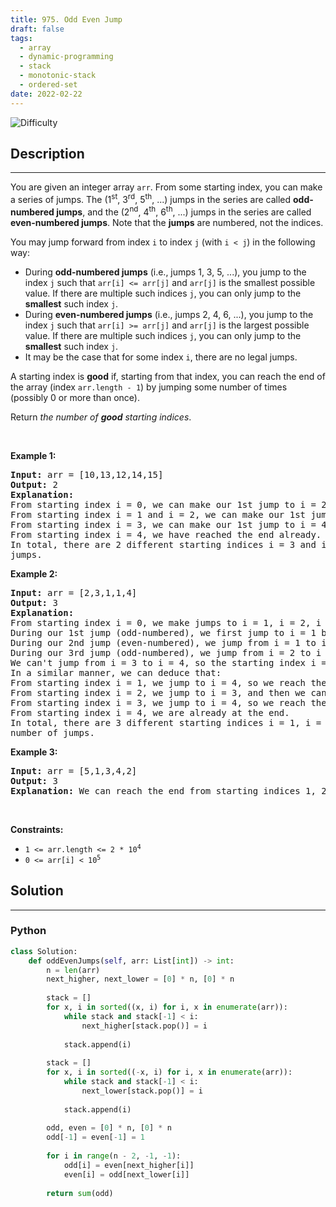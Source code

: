 ```yaml
---
title: 975. Odd Even Jump
draft: false
tags: 
  - array
  - dynamic-programming
  - stack
  - monotonic-stack
  - ordered-set
date: 2022-02-22
---
```


![Difficulty](https://img.shields.io/badge/Difficulty-Hard-blue.svg)

## Description

---
<p>You are given an integer array <code>arr</code>. From some starting index, you can make a series of jumps. The (1<sup>st</sup>, 3<sup>rd</sup>, 5<sup>th</sup>, ...) jumps in the series are called <strong>odd-numbered jumps</strong>, and the (2<sup>nd</sup>, 4<sup>th</sup>, 6<sup>th</sup>, ...) jumps in the series are called <strong>even-numbered jumps</strong>. Note that the <strong>jumps</strong> are numbered, not the indices.</p>

<p>You may jump forward from index <code>i</code> to index <code>j</code> (with <code>i &lt; j</code>) in the following way:</p>

<ul>
	<li>During <strong>odd-numbered jumps</strong> (i.e., jumps 1, 3, 5, ...), you jump to the index <code>j</code> such that <code>arr[i] &lt;= arr[j]</code> and <code>arr[j]</code> is the smallest possible value. If there are multiple such indices <code>j</code>, you can only jump to the <strong>smallest</strong> such index <code>j</code>.</li>
	<li>During <strong>even-numbered jumps</strong> (i.e., jumps 2, 4, 6, ...), you jump to the index <code>j</code> such that <code>arr[i] &gt;= arr[j]</code> and <code>arr[j]</code> is the largest possible value. If there are multiple such indices <code>j</code>, you can only jump to the <strong>smallest</strong> such index <code>j</code>.</li>
	<li>It may be the case that for some index <code>i</code>, there are no legal jumps.</li>
</ul>

<p>A starting index is <strong>good</strong> if, starting from that index, you can reach the end of the array (index <code>arr.length - 1</code>) by jumping some number of times (possibly 0 or more than once).</p>

<p>Return <em>the number of <strong>good</strong> starting indices</em>.</p>

<p>&nbsp;</p>
<p><strong class="example">Example 1:</strong></p>

<pre>
<strong>Input:</strong> arr = [10,13,12,14,15]
<strong>Output:</strong> 2
<strong>Explanation:</strong> 
From starting index i = 0, we can make our 1st jump to i = 2 (since arr[2] is the smallest among arr[1], arr[2], arr[3], arr[4] that is greater or equal to arr[0]), then we cannot jump any more.
From starting index i = 1 and i = 2, we can make our 1st jump to i = 3, then we cannot jump any more.
From starting index i = 3, we can make our 1st jump to i = 4, so we have reached the end.
From starting index i = 4, we have reached the end already.
In total, there are 2 different starting indices i = 3 and i = 4, where we can reach the end with some number of
jumps.
</pre>

<p><strong class="example">Example 2:</strong></p>

<pre>
<strong>Input:</strong> arr = [2,3,1,1,4]
<strong>Output:</strong> 3
<strong>Explanation:</strong> 
From starting index i = 0, we make jumps to i = 1, i = 2, i = 3:
During our 1st jump (odd-numbered), we first jump to i = 1 because arr[1] is the smallest value in [arr[1], arr[2], arr[3], arr[4]] that is greater than or equal to arr[0].
During our 2nd jump (even-numbered), we jump from i = 1 to i = 2 because arr[2] is the largest value in [arr[2], arr[3], arr[4]] that is less than or equal to arr[1]. arr[3] is also the largest value, but 2 is a smaller index, so we can only jump to i = 2 and not i = 3
During our 3rd jump (odd-numbered), we jump from i = 2 to i = 3 because arr[3] is the smallest value in [arr[3], arr[4]] that is greater than or equal to arr[2].
We can&#39;t jump from i = 3 to i = 4, so the starting index i = 0 is not good.
In a similar manner, we can deduce that:
From starting index i = 1, we jump to i = 4, so we reach the end.
From starting index i = 2, we jump to i = 3, and then we can&#39;t jump anymore.
From starting index i = 3, we jump to i = 4, so we reach the end.
From starting index i = 4, we are already at the end.
In total, there are 3 different starting indices i = 1, i = 3, and i = 4, where we can reach the end with some
number of jumps.
</pre>

<p><strong class="example">Example 3:</strong></p>

<pre>
<strong>Input:</strong> arr = [5,1,3,4,2]
<strong>Output:</strong> 3
<strong>Explanation:</strong> We can reach the end from starting indices 1, 2, and 4.
</pre>

<p>&nbsp;</p>
<p><strong>Constraints:</strong></p>

<ul>
	<li><code>1 &lt;= arr.length &lt;= 2 * 10<sup>4</sup></code></li>
	<li><code>0 &lt;= arr[i] &lt; 10<sup>5</sup></code></li>
</ul>


## Solution

---
### Python
``` py title='odd-even-jump'
class Solution:
    def oddEvenJumps(self, arr: List[int]) -> int:
        n = len(arr)
        next_higher, next_lower = [0] * n, [0] * n
        
        stack = []
        for x, i in sorted((x, i) for i, x in enumerate(arr)):
            while stack and stack[-1] < i:
                next_higher[stack.pop()] = i
            
            stack.append(i)
        
        stack = []
        for x, i in sorted((-x, i) for i, x in enumerate(arr)):
            while stack and stack[-1] < i:
                next_lower[stack.pop()] = i
            
            stack.append(i)
        
        odd, even = [0] * n, [0] * n
        odd[-1] = even[-1] = 1
        
        for i in range(n - 2, -1, -1):
            odd[i] = even[next_higher[i]]
            even[i] = odd[next_lower[i]]
        
        return sum(odd)
            

```

